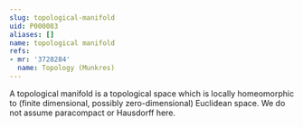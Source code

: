 ```yaml
---
slug: topological-manifold
uid: P000083
aliases: []
name: topological manifold
refs:
- mr: '3728284'
  name: Topology (Munkres)
---
```

A topological manifold is a topological space which is locally homeomorphic to (finite dimensional, possibly zero-dimensional) Euclidean space. We do not assume paracompact or Hausdorff here.
